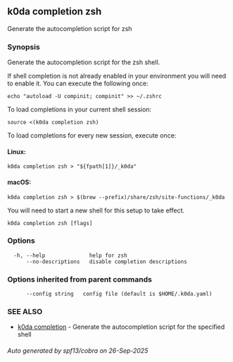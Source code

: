 ## k0da completion zsh

Generate the autocompletion script for zsh

### Synopsis

Generate the autocompletion script for the zsh shell.

If shell completion is not already enabled in your environment you will need
to enable it.  You can execute the following once:

	echo "autoload -U compinit; compinit" >> ~/.zshrc

To load completions in your current shell session:

	source <(k0da completion zsh)

To load completions for every new session, execute once:

#### Linux:

	k0da completion zsh > "${fpath[1]}/_k0da"

#### macOS:

	k0da completion zsh > $(brew --prefix)/share/zsh/site-functions/_k0da

You will need to start a new shell for this setup to take effect.


```
k0da completion zsh [flags]
```

### Options

```
  -h, --help              help for zsh
      --no-descriptions   disable completion descriptions
```

### Options inherited from parent commands

```
      --config string   config file (default is $HOME/.k0da.yaml)
```

### SEE ALSO

* [k0da completion](k0da_completion.md)	 - Generate the autocompletion script for the specified shell

###### Auto generated by spf13/cobra on 26-Sep-2025
